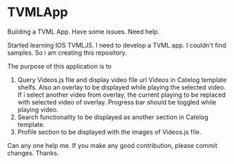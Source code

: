 # TVMLApp
Building a TVML App. Have some issues. Need help.

Started learning IOS TVMLJS. I need to develop a TVML app. I couldn't find samples. So i am creating this repository.

The purpose of this application is to

 1) Query Videos.js file and display video file url Videos in Catelog template shelfs. Also an overlay 
     to be displayed while playing the selected video. If i select another video from overlay, the current playing 
     to be replaced with selected video of overlay. Progress bar should be toggled while playing video. 
 2) Search functionality to be displayed as another section in Catelog template.
 3) Profile section to be displayed with the images of Videos.js file.
 
 
Can any one help me. If you make any good contribution, please commit changes. Thanks.
